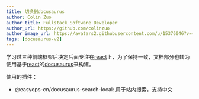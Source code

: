 ```yaml
---
title: 切换到docusaurus
author: Colin Zuo
author_title: Fullstack Software Developer
author_url: https://github.com/colinzuo
author_image_url: https://avatars2.githubusercontent.com/u/15376046?v=4
tags: [docusaurus-v2]
---
```


学习过三种前端框架后决定后面专注在[react][]上，为了保持一致，文档部分也转为使用基于[react][]的[docusaurus][]来构建。

使用的插件：
- @easyops-cn/docusaurus-search-local:  用于站内搜索，支持中文

[docusaurus]: https://v2.docusaurus.io/docs/
[react]: https://reactjs.org/docs/getting-started.html
